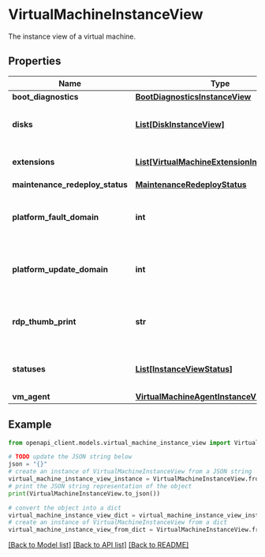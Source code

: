 # VirtualMachineInstanceView

The instance view of a virtual machine.

## Properties

Name | Type | Description | Notes
------------ | ------------- | ------------- | -------------
**boot_diagnostics** | [**BootDiagnosticsInstanceView**](BootDiagnosticsInstanceView.md) |  | [optional] 
**disks** | [**List[DiskInstanceView]**](DiskInstanceView.md) | The virtual machine disk information. | [optional] 
**extensions** | [**List[VirtualMachineExtensionInstanceView]**](VirtualMachineExtensionInstanceView.md) | The extensions information. | [optional] 
**maintenance_redeploy_status** | [**MaintenanceRedeployStatus**](MaintenanceRedeployStatus.md) |  | [optional] 
**platform_fault_domain** | **int** | Specifies the fault domain of the virtual machine. | [optional] 
**platform_update_domain** | **int** | Specifies the update domain of the virtual machine. | [optional] 
**rdp_thumb_print** | **str** | The Remote desktop certificate thumbprint. | [optional] 
**statuses** | [**List[InstanceViewStatus]**](InstanceViewStatus.md) | The resource status information. | [optional] 
**vm_agent** | [**VirtualMachineAgentInstanceView**](VirtualMachineAgentInstanceView.md) |  | [optional] 

## Example

```python
from openapi_client.models.virtual_machine_instance_view import VirtualMachineInstanceView

# TODO update the JSON string below
json = "{}"
# create an instance of VirtualMachineInstanceView from a JSON string
virtual_machine_instance_view_instance = VirtualMachineInstanceView.from_json(json)
# print the JSON string representation of the object
print(VirtualMachineInstanceView.to_json())

# convert the object into a dict
virtual_machine_instance_view_dict = virtual_machine_instance_view_instance.to_dict()
# create an instance of VirtualMachineInstanceView from a dict
virtual_machine_instance_view_from_dict = VirtualMachineInstanceView.from_dict(virtual_machine_instance_view_dict)
```
[[Back to Model list]](../README.md#documentation-for-models) [[Back to API list]](../README.md#documentation-for-api-endpoints) [[Back to README]](../README.md)


